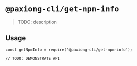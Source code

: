 # `@paxiong-cli/get-npm-info`

> TODO: description

## Usage

```
const getNpmInfo = require('@paxiong-cli/get-npm-info');

// TODO: DEMONSTRATE API
```
